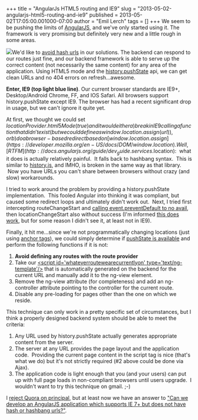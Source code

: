 +++
title = "AngularJs HTML5 routing and IE9"
slug = "2013-05-02-angularjs-html5-routing-and-ie9"
published = 2013-05-02T17:05:00.001000-07:00
author = "Emil Lerch"
tags = []
+++
We seem to be pushing the limits of [AngularJS](http://angularjs.org/),
and we've only started using it. The framework is very promising but
definitely very new and a little rough in some areas.  
  
[![](../images/2013-05-02-angularjs-html5-routing-and-ie9-StatCounter-browser_version_partially_combined-US-monthly-201205-201304.jpeg)](http://gs.statcounter.com/#browser_version_partially_combined-US-monthly-201205-201304)We'd
like to [avoid hash
urls](http://isolani.co.uk/blog/javascript/BreakingTheWebWithHashBangs)
in our solutions. The backend can respond to our routes just fine, and
our backend framework is able to serve up the correct content (not
necessarily the same content) for any area of the application. Using
HTML5 mode and the [history.pushState](http://caniuse.com/#feat=history)
api, we can get clean URLs and no 404 errors on refresh...awesome.  
  
**Enter, IE9 (top light blue line)**. Our current browser standards are
IE9+, Desktop/Android Chrome, FF, and IOS Safari. All browsers support
history.pushState except IE9. The browser has had a recent significant
drop in usage, but we can't ignore it quite yet.  
  
At first, we thought we could set $locationProvider.html5Mode(true) and
it would either a) break in IE9 calling a function that didn't exist
(but we could define as window.location.assign(url)), or b) do a
browser-based redirect based on
[window.location.assign](https://developer.mozilla.org/en-US/docs/DOM/window.location).
 Well,
[RTFM](http://docs.angularjs.org/guide/dev_guide.services.$location):
 what it does is actually relatively painful.  It falls back to hashbang
syntax.  This is similar to
[history.js](http://balupton.github.io/history.js/demo/), and IMHO, is
broken in the same way as that library.  Now you have URLs you can't
share between browsers without crazy (and slow) workarounds.  
  
I tried to work around the problem by providing a history.pushState
implementation.  This fooled Angular into thinking it was compliant, but
caused some redirect loops and ultimately didn't work out.  Next, I
tried first intercepting routeChangeStart and [calling
event.preventDefault to no
avail](https://github.com/angular/angular.js/issues/2109), then
locationChangeStart also without success (I'm informed [this does
work](http://stackoverflow.com/a/13963919/113225), but for some reason I
didn't see it, at least not in IE9).  
  
Finally, it hit me...since we're not programmatically changing locations
(just using [anchor
tags](http://docs.angularjs.org/api/ng.directive:a)), we could simply
determine if [pushState is
available](http://stackoverflow.com/a/10647429/113225) and perform the
following functions if it is not:  
  

1.  **Avoid defining any routes with the route provider**
2.  Take our [&lt;script id='whateverroutewearecurrentlyon'
    type='text/ng-template'/&gt;](http://stackoverflow.com/a/10647429/113225)
    that is automatically generated on the backend for the current URL
    and manually add it to the ng-view element.
3.  Remove the ng-view attribute (for completeness) and add an
    ng-controller attribute pointing to the controller for the current
    route.
4.  Disable any pre-loading for pages other than the one on which we
    reside.

This technique can only work in a pretty specific set of circumstances,
but I think a properly designed backend system should be able to meet
the criteria:

1.  Any URL used by history.pushState actually generates appropriate
    content from the server.
2.  The server at any URL provides the page layout and the application
    code.  Providing the current page content in the script tag is nice
    (that's what we do) but it's not strictly required (\#2 above could
    be done via Ajax).
3.  The application code is light enough that you (and your users) can
    put up with full page loads in non-compliant browsers until users
    upgrade.  I wouldn't want to try this technique on gmail. ;-)

I [reject Quora on
principal](http://www.hanselman.com/blog/IdLikeToUseTheWebMyWayThankYouVeryMuchQuora.aspx),
but at least now we have an answer to ["Can we develop an AngularJS
application which supports IE 7+ but does not have hash or hashbang
urls?"](http://www.quora.com/AngularJS/Can-we-develop-an-AngularJS-application-which-supports-IE-7+-but-does-not-have-hash-or-hashbang-urls).
